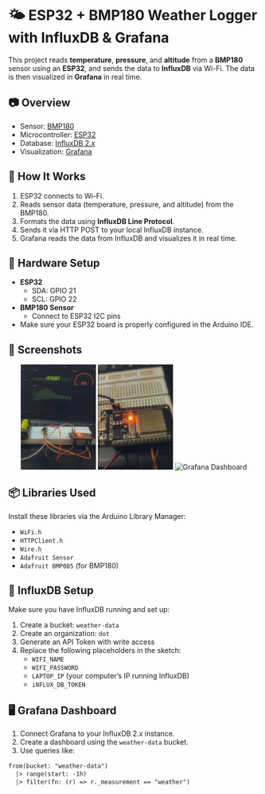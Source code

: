 # 🌤️ ESP32 + BMP180 Weather Logger with InfluxDB & Grafana

This project reads **temperature**, **pressure**, and **altitude** from a **BMP180** sensor using an **ESP32**, and sends the data to **InfluxDB** via Wi-Fi. The data is then visualized in **Grafana** in real time.

## 📷 Overview

- Sensor: [BMP180](https://www.adafruit.com/product/1603)
- Microcontroller: [ESP32](https://www.espressif.com/en/products/socs/esp32)
- Database: [InfluxDB 2.x](https://www.influxdata.com/)
- Visualization: [Grafana](https://grafana.com/)

## 🔧 How It Works

1. ESP32 connects to Wi-Fi.
2. Reads sensor data (temperature, pressure, and altitude) from the BMP180.
3. Formats the data using **InfluxDB Line Protocol**.
4. Sends it via HTTP POST to your local InfluxDB instance.
5. Grafana reads the data from InfluxDB and visualizes it in real time.

## 🧰 Hardware Setup

- **ESP32**
  - SDA: GPIO 21
  - SCL: GPIO 22
- **BMP180 Sensor**
  - Connect to ESP32 I2C pins
- Make sure your ESP32 board is properly configured in the Arduino IDE.

## 📸 Screenshots

<p align="center">
    <img src="images/circuit.png" alt="InfluxDB Write" width="30%" />
  <img src="images/esp32.png" alt="ESP32 + BMP180" width="30%" />
  <img src="images/bmp.png" alt="Grafana Dashboard" width="30%" />
</p>


## 📦 Libraries Used

Install these libraries via the Arduino Library Manager:

- `WiFi.h`
- `HTTPClient.h`
- `Wire.h`
- `Adafruit Sensor`
- `Adafruit BMP085` (for BMP180)

## 🔗 InfluxDB Setup

Make sure you have InfluxDB running and set up:

1. Create a bucket: `weather-data`
2. Create an organization: `dot`
3. Generate an API Token with write access
4. Replace the following placeholders in the sketch:
   - `WIFI_NAME`
   - `WIFI_PASSWORD`
   - `LAPTOP_IP` (your computer’s IP running InfluxDB)
   - `iNFLUX_DB_TOKEN`

## 🖥️ Grafana Dashboard

1. Connect Grafana to your InfluxDB 2.x instance.
2. Create a dashboard using the `weather-data` bucket.
3. Use queries like:

```flux
from(bucket: "weather-data")
  |> range(start: -1h)
  |> filter(fn: (r) => r._measurement == "weather")
